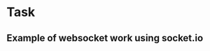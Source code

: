 # Task

## Example of websocket work using socket.io

<!-- ### Exchange messages from several frontend connections and one backend -->
